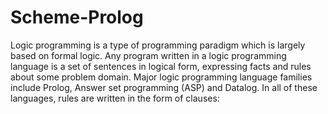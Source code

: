 # Scheme-Prolog

Logic programming is a type of programming paradigm which is largely based on formal logic. Any program written in a logic programming language is a set of sentences in logical form, expressing facts and rules about some problem domain. Major logic programming language families include Prolog, Answer set programming (ASP) and Datalog. In all of these languages, rules are written in the form of clauses:
